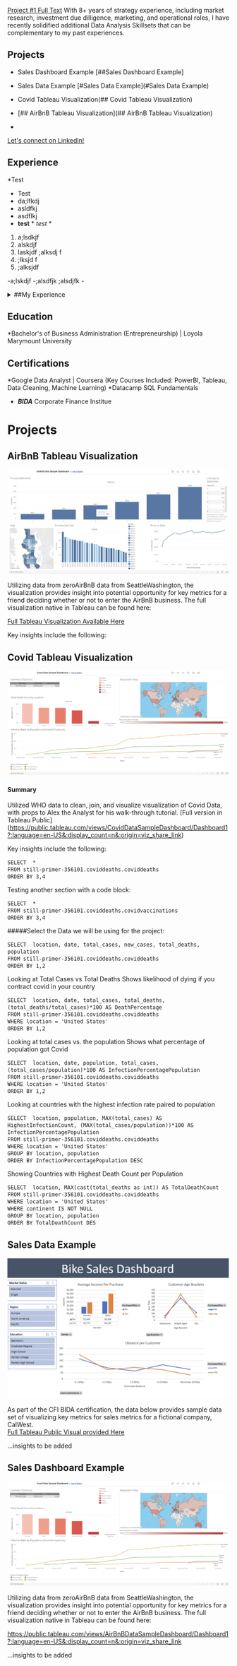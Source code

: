 [Project #1 Full Text](/sample_page.md)
With 8+ years of strategy experience, including market research, investment due dilligence, marketing, and operational roles, I have recently solidified additional Data Analysis Skillsets that can be complementary to my past experiences. 

## Projects
* Sales Dashboard Example [##Sales Dashboard Example]
* Sales Data Example [#Sales Data Example](#Sales Data Example)
* Covid Tableau Visualization(## Covid Tableau Visualization)
* [## AirBnB Tableau Visualization](## AirBnB Tableau Visualization)

*

[Let's connect on LinkedIn!](www.linkedin.com/in/kevinjbts)

## Experience

*Test 
* Test
* da;lfkdj
* asldfkj
* asdflkj
* **test** * *test* *

1. a;lsdkjf
2.   alskdjf
3.   laskjdf        ;alksdj f
4.   ;lksjd f
5.   ;alksjdf

-a;lskdjf 
-;alsdfjk 
;alsdjfk - 

<details>
  <summary> ##My Experience</summary>
  * * *Innovation Program Manager* *, Streamlytics
  *Test123
</details>

## Education
*Bachelor's of Business Administration (Entrepreneurship) | Loyola Marymount University

## Certifications
*Google Data Analyst | Coursera (Key Courses Included: PowerBI, Tableau, Data Cleaning, Machine Learning)
*Datacamp SQL Fundamentals
* ***BIDA*** Corporate Finance Institue

# Projects
## AirBnB Tableau Visualization
![](/AirBnbTableau.png)

Utilizing data from zeroAirBnB data from SeattleWashington, the visualization provides insight into potential opportunity for key metrics for a friend deciding whether or not to enter the AirBnB business. 
The full visualization native in Tableau can be found here: 

[Full Tableau Visualization Available Here](https://public.tableau.com/views/AirBnBDataSampleDashboard/Dashboard1?:language=en-US&:display_count=n&:origin=viz_share_link)

Key insights include the following: 

## Covid Tableau Visualization

![](/CovidDdata.png)

#### Summary

Utilized WHO data to clean, join, and visualize visualization of Covid Data, with props to Alex the Analyst for his walk-through tutorial. 
[Full version in Tableau Public] (https://public.tableau.com/views/CovidDataSampleDashboard/Dashboard1?:language=en-US&:display_count=n&:origin=viz_share_link)

Key insights include the following: 

```
SELECT  * 
FROM still-primer-356101.coviddeaths.coviddeaths 
ORDER BY 3,4
```

Testing another section with a code block:

```
SELECT  * 
FROM still-primer-356101.coviddeaths.covidvaccinations 
ORDER BY 3,4
```

#####Select the Data we will be using for the project: 

```
SELECT  location, date, total_cases, new_cases, total_deaths, population
FROM still-primer-356101.coviddeaths.coviddeaths 
ORDER BY 1,2
```

Looking at Total Cases vs Total Deaths
Shows likelihood of dying if you contract covid in your country

```
SELECT  location, date, total_cases, total_deaths, (total_deaths/total_cases)*100 AS DeathPercentage
FROM still-primer-356101.coviddeaths.coviddeaths
WHERE location = 'United States'
ORDER BY 1,2
```

Looking at total cases vs. the population
Shows what percentage of population got Covid

```
SELECT  location, date, population, total_cases, (total_cases/population)*100 AS InfectionPercentagePopulution
FROM still-primer-356101.coviddeaths.coviddeaths
WHERE location = 'United States'
ORDER BY 1,2
```

Looking at countries with the highest infection rate paired to population

```
SELECT  location, population, MAX(total_cases) AS HighestInfectionCount, (MAX(total_cases/population))*100 AS InfectionPercentagePopulation
FROM still-primer-356101.coviddeaths.coviddeaths
WHERE location = 'United States'
GROUP BY location, population
ORDER BY InfectionPercentagePopulation DESC
```

Showing Countries with Highest Death Count per Population

```
SELECT  location, MAX(cast(total_deaths as int)) AS TotalDeathCount
FROM still-primer-356101.coviddeaths.coviddeaths
WHERE location = 'United States'
WHERE continent IS NOT NULL
GROUP BY location, population
ORDER BY TotalDeathCount DES
```

## Sales Data Example
![](/bikesales.png)

As part of the CFI BIDA certification, the data below provides sample data set of visualizing key metrics for sales metrics for a fictional company, CalWest.  
[Full Tableau Public Visual provided Here](https://public.tableau.com/views/Test1_16856628787760/Dashboard1?:language=en-US&:display_count=n&:origin=viz_share_link)

...insights to be added
## Sales Dashboard Example
![](/CovidDdata.png)

Utilizing data from zeroAirBnB data from SeattleWashington, the visualization provides insight into potential opportunity for key metrics for a friend deciding whether or not to enter the AirBnB business. 
The full visualization native in Tableau can be found here: 

[https://public.tableau.com/views/AirBnBDataSampleDashboard/Dashboard1?:language=en-US&:display_count=n&:origin=viz_share_link
](url)

...insights to be added


